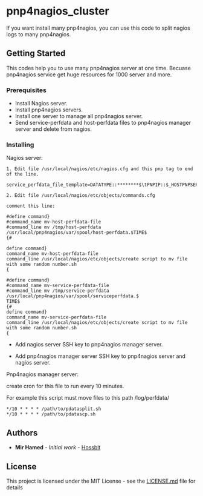 # pnp4nagios_cluster

If you want install many pnp4nagios, you can use this code to split nagios logs to many pnp4nagios.

## Getting Started

This codes help you to use many pnp4nagios server at one time. Becuase pnp4nagios service get huge resources for 1000 server and more.

### Prerequisites


* Install Nagios server.
* Install pnp4nagios servers.
* Install one server to manage all pnp4nagios server.
* Send service-perfdata and host-perfdata files to pnp4nagios manager server and delete from nagios.

### Installing

Nagios server:

```
1. Edit file /usr/local/nagios/etc/nagios.cfg and this pnp tag to end of the line.

service_perfdata_file_template=DATATYPE::********$\tPNPIP::$_HOSTPNPSERVER$
```
```
2. Edit file /usr/local/nagios/etc/objects/commands.cfg

comment this line:

#define command}
#command_name mv-host-perfdata-file
#command_line mv /tmp/host-perfdata /usr/local/pnp4nagios/var/spool/host-perfdata.$TIME$
{#

define command}
command_name mv-host-perfdata-file
command_line /usr/local/nagios/etc/objects/create script to mv file with some random number.sh
{

#define command}
#command_name mv-service-perfdata-file
#command_line mv /tmp/service-perfdata /usr/local/pnp4nagios/var/spool/serviceperfdata.$
TIME$
{#
define command}
command_name mv-service-perfdata-file
command_line /usr/local/nagios/etc/objects/create script to mv file with some random number.sh
{
```

* Add nagios server SSH key to pnp4nagios manager server.

* Add pnp4nagios manager server SSH key to pnp4nagios server and nagios server.


Pnp4nagios manager server:

create cron for this file to run every 10 minutes.

For example this script must move files to this path /log/perfdata/

```
*/10 * * * * /path/to/pdatasplit.sh
*/10 * * * * /path/to/pdatascp.sh

```

## Authors

* **Mir Hamed** - *Initial work* - [Hossbit](https://github.com/hossbit)

## License

This project is licensed under the MIT License - see the [LICENSE.md](LICENSE.md) file for details
